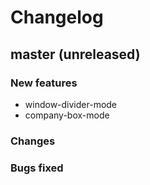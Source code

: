 # Changelog

## master (unreleased)

### New features

* window-divider-mode
* company-box-mode

### Changes

### Bugs fixed
